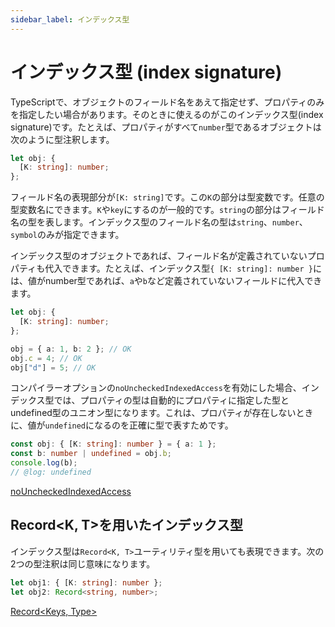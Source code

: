 ```yaml
---
sidebar_label: インデックス型
---
```


# インデックス型 (index signature)

TypeScriptで、オブジェクトのフィールド名をあえて指定せず、プロパティのみを指定したい場合があります。そのときに使えるのがこのインデックス型(index signature)です。たとえば、プロパティがすべて`number`型であるオブジェクトは次のように型注釈します。

```typescript
let obj: {
  [K: string]: number;
};
```

フィールド名の表現部分が`[K: string]`です。この`K`の部分は型変数です。任意の型変数名にできます。`K`や`key`にするのが一般的です。`string`の部分はフィールド名の型を表します。インデックス型のフィールド名の型は`string`、`number`、`symbol`のみが指定できます。

インデックス型のオブジェクトであれば、フィールド名が定義されていないプロパティも代入できます。たとえば、インデックス型`{ [K: string]: number }`には、値がnumber型であれば、`a`や`b`など定義されていないフィールドに代入できます。

```typescript
let obj: {
  [K: string]: number;
};

obj = { a: 1, b: 2 }; // OK
obj.c = 4; // OK
obj["d"] = 5; // OK
```

コンパイラーオプションの`noUncheckedIndexedAccess`を有効にした場合、インデックス型では、プロパティの型は自動的にプロパティに指定した型とundefined型のユニオン型になります。これは、プロパティが存在しないときに、値が`undefined`になるのを正確に型で表すためです。

```typescript twoslash
const obj: { [K: string]: number } = { a: 1 };
const b: number | undefined = obj.b;
console.log(b);
// @log: undefined
```

[noUncheckedIndexedAccess](../../tsconfig/nouncheckedindexedaccess.md)

## Record&lt;K, T>を用いたインデックス型

インデックス型は`Record<K, T>`ユーティリティ型を用いても表現できます。次の2つの型注釈は同じ意味になります。

```typescript
let obj1: { [K: string]: number };
let obj2: Record<string, number>;
```

[Record&lt;Keys, Type>](../../type-reuse/utility-types/record.md)
